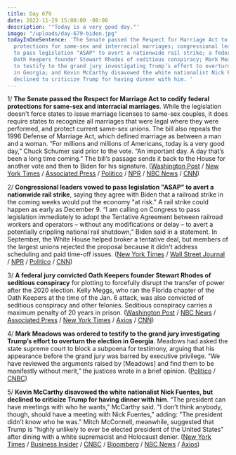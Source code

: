 ```yaml
---
title: Day 679
date: 2022-11-29 15:00:00 -08:00
description: '"Today is a very good day."'
image: "/uploads/day-679-biden.jpg"
todayInOneSentence: 'The Senate passed the Respect for Marriage Act to codify federal
  protections for same-sex and interracial marriages; congressional leaders vowed
  to pass legislation "ASAP" to avert a nationwide rail strike; a federal jury convicted
  Oath Keepers founder Stewart Rhodes of seditious conspiracy; Mark Meadows was ordered
  to testify to the grand jury investigating Trump’s effort to overturn the election
  in Georgia; and Kevin McCarthy disavowed the white nationalist Nick Fuentes, but
  declined to criticize Trump for having dinner with him. '
---
```


1/ **The Senate passed the Respect for Marriage Act to codify federal protections for same-sex and interracial marriages**. While the legislation doesn't force states to issue marriage licenses to same-sex couples, it does require states to recognize all marriages that were legal where they were performed, and protect current same-sex unions. The bill also repeals the 1996 Defense of Marriage Act, which defined marriage as between a man and a woman. “For millions and millions of Americans, today is a very good day,” Chuck Schumer said prior to the vote. “An important day. A day that’s been a long time coming.” The bill’s passage sends it back to the House for another vote and then to Biden for his signature. ([Washington Post](https://www.washingtonpost.com/politics/2022/11/29/respect-for-marriage-act-senate-vote/) / [New York Times](https://www.nytimes.com/2022/11/29/us/politics/same-sex-marriage-bill-senate.html) / [Associated Press](https://apnews.com/article/biden-religion-gay-rights-marriage-clarence-thomas-2d09d9213472d04195c64d09644f124c) / [Politico](https://www.politico.com/news/2022/11/29/senate-same-sex-marriage-protections-00071141) / [NPR](https://www.npr.org/2022/11/29/1139676719/same-sex-marriages-bill-senate-vote) / [NBC News](https://www.nbcnews.com/politics/congress/senate-vote-tuesday-same-sex-marriage-bill-filibuster-rcna59125) / [CNN](https://www.cnn.com/2022/11/29/politics/same-sex-marriage-vote-senate/index.html))

2/ **Congressional leaders vowed to pass legislation "ASAP" to avert a nationwide rail strike**, saying they agree with Biden that a railroad strike in the coming weeks would put the economy "at risk." A rail strike could happen as early as December 9. “I am calling on Congress to pass legislation immediately to adopt the Tentative Agreement between railroad workers and operators – without any modifications or delay – to avert a potentially crippling national rail shutdown,” Biden said in a statement. In September, the White House helped broker a tentative deal, but members of the largest unions rejected the proposal because it didn't address scheduling and paid time-off issues. ([New York Times](https://www.nytimes.com/2022/11/29/us/politics/biden-rail-strike.html) / [Wall Street Journal](https://www.wsj.com/articles/business-groups-press-congress-to-avert-potential-rail-strike-11669676516?mod=hp_listb_pos4) / [NPR](https://www.npr.org/2022/11/29/1139693779/biden-congress-rail-strike-meeting-white-house-funding-bill) / [Politico](https://www.politico.com/news/2022/11/29/lengthy-lame-duck-00071105) / [CNN](https://www.cnn.com/2022/11/28/politics/joe-biden-rail-strike-congress/index.html))

3/ **A federal jury convicted Oath Keepers founder Stewart Rhodes of seditious conspiracy** for plotting to forcefully disrupt the transfer of power after the 2020 election. Kelly Meggs, who ran the Florida chapter of the Oath Keepers at the time of the Jan. 6 attack, was also convicted of seditious conspiracy and other felonies. Seditious conspiracy carries a maximum penalty of 20 years in prison. ([Washington Post](https://www.washingtonpost.com/dc-md-va/2022/11/29/rhodes-oathkeepers-sedition-verdict-jan6/) / [NBC News](https://www.nbcnews.com/politics/justice-department/oath-keepers-verdict-seditious-conspiracy-trial-rcna58415) / [Associated Press](https://apnews.com/article/oath-keepers-founder-guilty-of-seditious-conspiracy-42affe1614425c6820f7cbe8fd18ba96) / [New York Times](https://www.nytimes.com/2022/11/29/us/politics/oath-keepers-trial-verdict-jan-6.html) / [Axios](https://www.axios.com/2022/11/29/stewart-rhodes-oath-keepers-trial-jan-6) / [CNN](https://www.cnn.com/politics/live-news/oath-keepers-trial-verdict/index.html))

4/ **Mark Meadows was ordered to testify to the grand jury investigating Trump’s effort to overturn the election in Georgia**. Meadows had asked the state supreme court to block a subpoena for testimony, arguing that his appearance before the grand jury was barred by executive privilege. “We have reviewed the arguments raised by \[Meadows\] and find them to be manifestly without merit,” the justices wrote in a brief opinion. ([Politico](https://www.politico.com/news/2022/11/29/mark-meadows-ordered-to-testify-in-trump-investigation-00071232) / [CNBC](https://www.cnbc.com/2022/11/29/trump-ex-chief-of-staff-mark-meadows-ordered-to-testify-in-georgia-election-probe.html))

5/ **Kevin McCarthy disavowed the white nationalist Nick Fuentes, but declined to criticize Trump for having dinner with him**. “The president can have meetings with who he wants," McCarthy said. "I don’t think anybody, though, should have a meeting with Nick Fuentes," adding: "The president didn’t know who he was.” Mitch McConnell, meanwhile, suggested that Trump is "highly unlikely to ever be elected president of the United States" after dining with a white supremacist and Holocaust denier. ([New York Times](https://www.nytimes.com/2022/11/29/us/politics/mccarthy-trump-nick-fuentes.html) / [Business Insider](https://www.businessinsider.com/mcconnell-trump-fuentes-ye-dinner-2024-presidential-election-2022-11?op=1) / [CNBC](https://www.cnbc.com/2022/11/29/mcconnell-criticizes-trump-meeting-with-kanye-west-nick-fuentes.html) / [Bloomberg](https://www.bloomberg.com/news/articles/2022-11-29/mcconnell-slyly-digs-at-trump-over-dinner-with-white-supremacist?sref=MIBMEEoj) / [NBC News](https://www.nbcnews.com/politics/congress/mcconnell-rebukes-trump-dinner-white-supremacist-rcna59241) / [Axios](https://www.axios.com/2022/11/29/mitch-mcconnell-antisemites-2024-election))